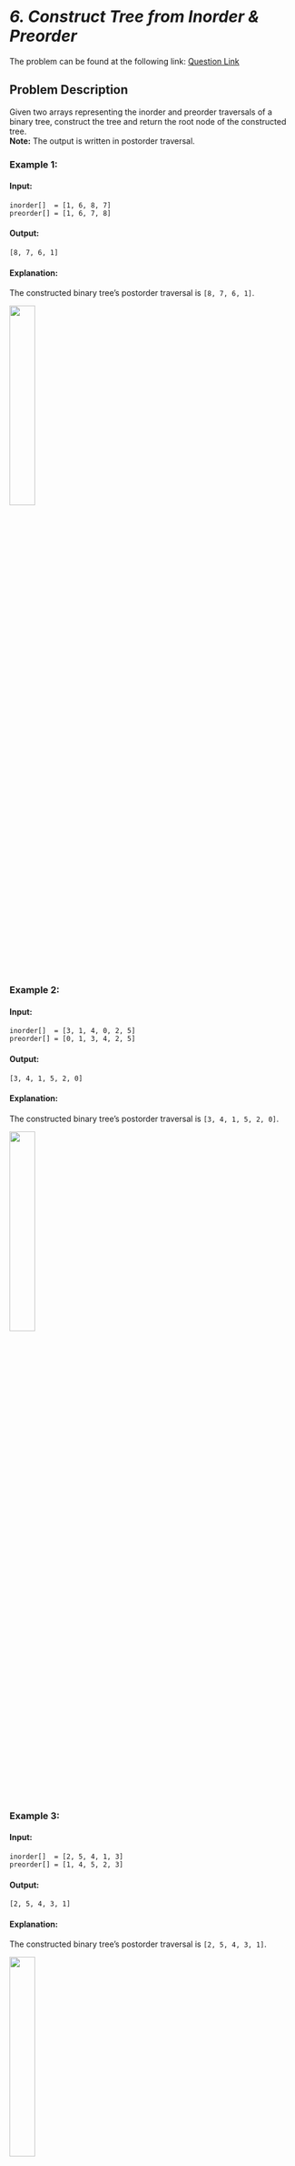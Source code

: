 # *6. Construct Tree from Inorder & Preorder*  

The problem can be found at the following link: [Question Link](https://www.geeksforgeeks.org/problems/construct-tree-1/1)  

## **Problem Description**  

Given two arrays representing the inorder and preorder traversals of a binary tree, construct the tree and return the root node of the constructed tree.  
**Note:** The output is written in postorder traversal.  

### **Example 1:**  

#### **Input:**  
```
inorder[]  = [1, 6, 8, 7]
preorder[] = [1, 6, 7, 8]
```  
#### **Output:**  
```
[8, 7, 6, 1]
```  
#### **Explanation:**  
The constructed binary tree’s postorder traversal is `[8, 7, 6, 1]`.  

<img src="https://github.com/user-attachments/assets/f4ac9162-3e2e-45f4-88e5-bde4219b38aa" width="30%">



### **Example 2:**  

#### **Input:**  
```
inorder[]  = [3, 1, 4, 0, 2, 5]
preorder[] = [0, 1, 3, 4, 2, 5]
```  
#### **Output:**  
```
[3, 4, 1, 5, 2, 0]
```  
#### **Explanation:**  
The constructed binary tree’s postorder traversal is `[3, 4, 1, 5, 2, 0]`.  

<img src="https://github.com/user-attachments/assets/248efb33-8c80-4b61-ac8b-8e0f5c9cabce" width="30%">



### **Example 3:**  

#### **Input:**  
```
inorder[]  = [2, 5, 4, 1, 3]
preorder[] = [1, 4, 5, 2, 3]
```  
#### **Output:**  
```
[2, 5, 4, 3, 1]
```  
#### **Explanation:**  
The constructed binary tree’s postorder traversal is `[2, 5, 4, 3, 1]`.  

<img src="https://github.com/user-attachments/assets/c65c7024-e460-45d8-bcf5-8f42d2ec4013" width="30%">



### **Constraints:**  
- 1 ≤ number of nodes ≤ $10^3$  
- 0 ≤ node->data ≤ $10^3$
- Both inorder and preorder arrays contain unique values.



## **My Approach**  

### **Recursive Construction with Hash Map**  
1. **Identify the Root:**  
   - The first element in the `preorder` array is always the root of the tree.  
2. **Index Lookup Using Hash Map:**  
   - Build a hash map that stores the index of each element in the `inorder` array for O(1) lookups.  
3. **Recursive Tree Construction:**  
   - Using the current root from `preorder`, find its index in `inorder`.  
   - Recursively construct the left subtree with the elements to the left of the root in `inorder`.  
   - Recursively construct the right subtree with the elements to the right of the root in `inorder`.  
4. **Output Generation:**  
   - Once the tree is constructed, its postorder traversal represents the expected output.



## **Time and Auxiliary Space Complexity**  

- **Expected Time Complexity:** `O(N)`, as every node is processed exactly once.  
- **Expected Auxiliary Space Complexity:** `O(N)`, mainly due to the recursion stack (in the worst-case scenario for a skewed tree) and the hash map used for index storage.



## **Code (C++)**

```cpp
class Solution {
public:
    int i = 0;
    unordered_map<int, int> m;
    Node* buildTree(vector<int>& inorder, vector<int>& preorder) {
        for (int j = 0; j < inorder.size(); j++) m[inorder[j]] = j;
        function<Node*(int, int)> f = [&](int l, int r) -> Node* {
            if (l > r) return nullptr;
            Node* root = new Node(preorder[i++]);
            root->left = f(l, m[root->data] - 1);
            root->right = f(m[root->data] + 1, r);
            return root;
        };
        return f(0, inorder.size() - 1);
    }
};
```

<details>
  <summary><h2 align="center">🌲 Alternative Approaches</h2></summary>

## **2️⃣ Iterative (Using Stack)**
```cpp
class Solution {
public:
    Node* buildTree(vector<int>& inorder, vector<int>& preorder) {
        if(preorder.empty()) return nullptr;
        Node* root = new Node(preorder[0]);
        stack<Node*> s;
        s.push(root);
        int inIndex = 0;
        for (int i = 1; i < preorder.size(); i++) {
            Node* node = s.top();
            if (node->data != inorder[inIndex]) {
                node->left = new Node(preorder[i]);
                s.push(node->left);
            } else {
                while(!s.empty() && s.top()->data == inorder[inIndex]) {
                    node = s.top();
                    s.pop();
                    inIndex++;
                }
                node->right = new Node(preorder[i]);
                s.push(node->right);
            }
        }
        return root;
    }
};
```

## **3️⃣ Recursive (Traditional)**
```cpp
class Solution {
    unordered_map<int, int> m;
    int i;
    Node* f(vector<int>& pre, vector<int>& in, int l, int r) {
        if (l > r) return nullptr;
        Node* root = new Node(pre[i++]);
        int idx = m[root->data];
        root->left = f(pre, in, l, idx - 1);
        root->right = f(pre, in, idx + 1, r);
        return root;
    }
public:
    Node* buildTree(vector<int>& inorder, vector<int>& preorder) {
        i = 0;
        for (int j = 0; j < inorder.size(); j++) m[inorder[j]] = j;
        return f(preorder, inorder, 0, inorder.size() - 1);
    }
};
```

## **Comparison of Approaches**

| Approach                      | Time Complexity | Space Complexity | Method             | Pros                                          | Cons                                              |
|-------------------------------|-----------------|------------------|--------------------|-----------------------------------------------|---------------------------------------------------|
| **Recursive (Lambda)**        | 🟢 **O(N)**    | 🟡 **O(N)**      | Recursion (Lambda) | Clean, concise, minimal code footprint        | May hit recursion limits on very deep trees       |
| **Iterative (Stack)**         | 🟢 **O(N)**    | 🟡 **O(N)**      | Stack-based        | Avoids recursion depth issues; explicit control | Slightly more complex to implement                |
| **Recursive (Traditional)**   | 🟢 **O(N)**    | 🟡 **O(N)**      | Recursion          | Straightforward and familiar recursive pattern | Recursion stack may overflow in worst-case scenarios |

### **Best Choice?**
- **For balanced trees**, the **Recursive (Lambda)** approach is ideal.
- **For deep or skewed trees**, the **Iterative (Stack)** approach is recommended.
- **For general usage with simplicity**, the **Recursive (Traditional)** approach works well.
  
</details>


## **Code (Java)**

```java
class Solution {
    public static Node buildTree(int[] inorder, int[] preorder) {
        HashMap<Integer, Integer> m = new HashMap<>();
        for (int i = 0; i < inorder.length; i++) m.put(inorder[i], i);
        int[] idx = new int[1];
        return build(0, inorder.length - 1, preorder, m, idx);
    }
    static Node build(int l, int r, int[] pre, HashMap<Integer, Integer> m, int[] idx) {
        if(l > r) return null;
        Node root = new Node(pre[idx[0]++]);
        root.left = build(l, m.get(root.data) - 1, pre, m, idx);
        root.right = build(m.get(root.data) + 1, r, pre, m, idx);
        return root;
    }
}
```



## **Code (Python)**

```python
class Solution:
    def buildTree(self, inorder, preorder):
        m = {v: i for i, v in enumerate(inorder)}
        self.i = 0
        def f(l, r):
            if l > r:
                return None
            root = Node(preorder[self.i])
            self.i += 1
            pos = m[root.data]
            root.left = f(l, pos - 1)
            root.right = f(pos + 1, r)
            return root
        return f(0, len(inorder) - 1)
```



## Contribution and Support

For discussions, questions, or doubts related to this solution, feel free to connect on LinkedIn: [Any Questions](https://www.linkedin.com/in/het-patel-8b110525a/). Let’s make this learning journey more collaborative!

⭐ If you find this helpful, please give this repository a star! ⭐

---

<div align="center">
  <h3><b>📍Visitor Count</b></h3>
</div>

<p align="center">
  <img src="https://profile-counter.glitch.me/Hunterdii/count.svg" />
</p>
